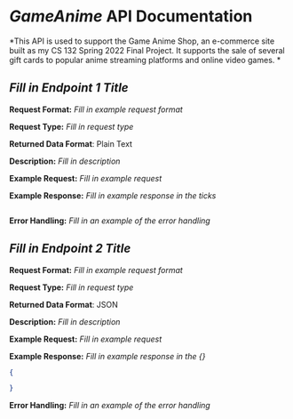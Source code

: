 # *GameAnime* API Documentation
*This API is used to support the Game Anime Shop, an e-commerce site built as my CS 132 Spring 2022 Final Project. It supports the sale of several gift cards to popular anime streaming platforms and online video games. *

## *Fill in Endpoint 1 Title*
**Request Format:** *Fill in example request format*

**Request Type:** *Fill in request type*

**Returned Data Format**: Plain Text

**Description:** *Fill in description*


**Example Request:** *Fill in example request*

**Example Response:**
*Fill in example response in the ticks*

```

```

**Error Handling:**
*Fill in an example of the error handling*

## *Fill in Endpoint 2 Title*
**Request Format:** *Fill in example request format*

**Request Type:** *Fill in request type*

**Returned Data Format**: JSON

**Description:** *Fill in description*

**Example Request:** *Fill in example request*

**Example Response:**
*Fill in example response in the {}*

```json
{

}
```

**Error Handling:**
*Fill in an example of the error handling*
